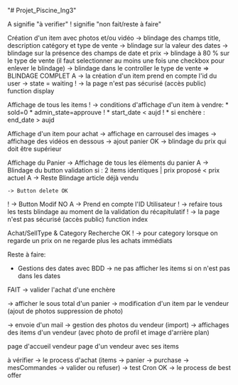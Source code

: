 "# Projet_Piscine_Ing3" 

A signifie "à verifier"
! signifie "non fait/reste à faire"

Création d'un item avec photos et/ou vidéo
    -> blindage des champs title, description catégory et type de vente
    -> blindage sur la valeur des dates
    -> blindage sur la présence des champs de date et prix
    -> blindage à 80 % sur le type de vente (il faut selectionner au moins une fois une checkbox pour enlever le blindage)
    -> blindage dans le controller le type de vente
    => BLINDAGE COMPLET
  A -> la création d'un item  prend  en compte l'id du user
    -> state = waiting
  ! -> la page n'est pas sécurisé (accès public)  function display


Affichage de tous les items
  ! -> conditions d'affichage d'un item à vendre:
              * sold=0
              * admin_state=approuve
  !            * start_date < aujd
  !            * si enchère : end_date > aujd

Affichage d'un item pour achat
    -> affichage en carrousel des images
    -> affichage des vidéos en dessous
    -> ajout panier OK
    -> blindage du prix qui doit être supérieur

Affichage du Panier
    -> Affichage de tous les élèments du panier
  A -> Blindage du button validation si : 2 items identiques | prix proposé < prix actuel
  A -> Reste Blindage article déjà vendu

    -> Button delete OK
  ! -> Button Modif NO
  A -> Prend en compte l'ID Utilisateur
  ! -> refaire tous les tests blindage au moment de la validation du récapitulatif
  ! -> la page n'est pas sécurisé (accès public)  function index

Achat/SellType & Category
    Recherche OK
  ! -> pour category lorsque on regarde un prix on ne regarde plus les achats immédiats 


Reste à faire:
  * Gestions des dates avec BDD
    -> ne pas afficher les items si on n'est pas dans les dates
    
FAIT -> valider l'achat d'une enchère 

  -> afficher le sous total d'un panier
  -> modification d'un item par le vendeur (ajout de photos suppression de photo)

  -> envoie d'un mail
  -> gestion des photos du vendeur (import)
  -> affichages des items d'un vendeur (avec photo de profil et image d'arrière plan)

page d'accueil vendeur
page d'un vendeur avec ses items



  à vérifier
    -> le process d'achat (items -> panier -> purchase -> mesCommandes -> valider ou refuser)
    -> test Cron  OK
    -> le process de best offer